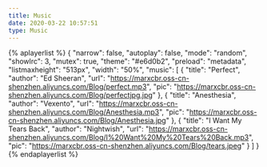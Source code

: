 ```yaml
---
title: Music
date: 2020-03-22 10:57:51
type: Music
---
```


{% aplayerlist %}
{
    "narrow": false,
    "autoplay": false,
    "mode": "random",
    "showlrc": 3,
    "mutex": true,
    "theme": "#e6d0b2",
    "preload": "metadata",
    "listmaxheight": "513px",
    "width": "50%",
    "music": [
        {
            "title": "Perfect",
            "author": "Ed Sheeran",
            "url": "https://marxcbr.oss-cn-shenzhen.aliyuncs.com/Blog/perfect.mp3",
            "pic": "https://marxcbr.oss-cn-shenzhen.aliyuncs.com/Blog/perfectjpg.jpg"
        },
        {
            "title": "Anesthesia",
            "author": "Vexento",
            "url": "https://marxcbr.oss-cn-shenzhen.aliyuncs.com/Blog/Anesthesia.mp3",
            "pic": "https://marxcbr.oss-cn-shenzhen.aliyuncs.com/Blog/Anesthesia.jpg"
        },
        {
            "title": "I Want My Tears Back",
            "author": "Nightwish",
            "url": "https://marxcbr.oss-cn-shenzhen.aliyuncs.com/Blog/I%20Want%20My%20Tears%20Back.mp3",
            "pic": "https://marxcbr.oss-cn-shenzhen.aliyuncs.com/Blog/tears.jpeg"
        }
    ]
}
{% endaplayerlist %}